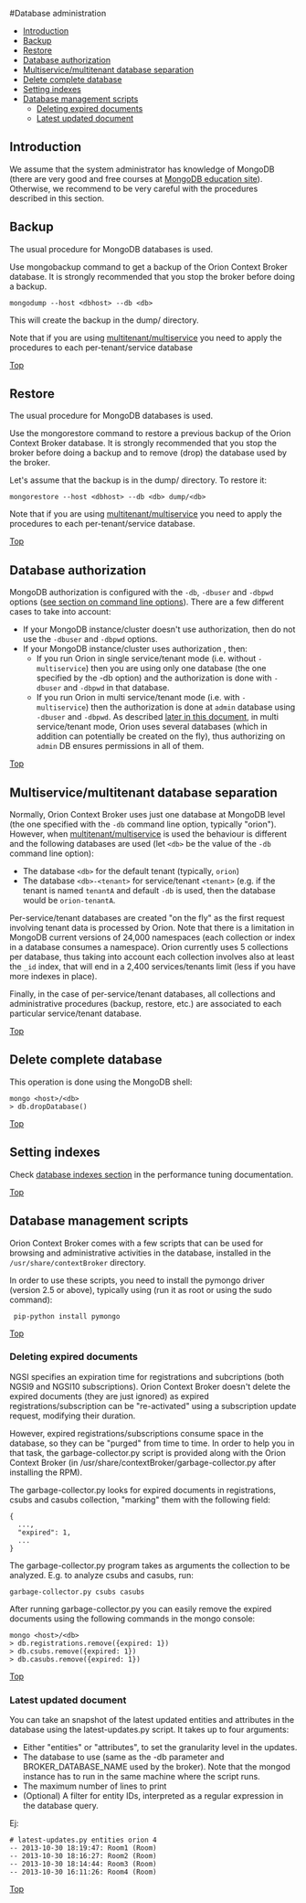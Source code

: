 #<a name="top"></a>Database administration 

* [Introduction](#introduction)
* [Backup](#backup)
* [Restore](#restore)
* [Database authorization](#database-authorization)
* [Multiservice/multitenant database separation](#multiservicemultitenant-database-separation)
* [Delete complete database](#delete-complete-database)
* [Setting indexes](#setting-indexes)
* [Database management scripts](#database-management-scripts)
    * [Deleting expired documents](#deleting-expired-documents)
    * [Latest updated document](#latest-updated-document)
	  
## Introduction

We assume that the system administrator has knowledge of MongoDB (there
are very good and free courses at [MongoDB education
site](https://education.mongodb.com/)). Otherwise, we recommend to be very careful with the procedures described in this section.

## Backup

The usual procedure for MongoDB databases is used.

Use mongobackup command to get a backup of the Orion Context Broker
database. It is strongly recommended that you stop the broker before
doing a backup.

```
mongodump --host <dbhost> --db <db>
```

This will create the backup in the dump/ directory.

Note that if you are using
[multitenant/multiservice](#multiservicemultitenant-database-separation)
you need to apply the procedures to each per-tenant/service database

[Top](#top)

## Restore

The usual procedure for MongoDB databases is used.

Use the mongorestore command to restore a previous backup of the Orion
Context Broker database. It is strongly recommended that you stop the
broker before doing a backup and to remove (drop) the database used by
the broker.

Let's assume that the backup is in the dump/<db> directory. To restore
it:

```
mongorestore --host <dbhost> --db <db> dump/<db>
```

Note that if you are using
[multitenant/multiservice](#multiservicemultitenant-database-separation)
you need to apply the procedures to each per-tenant/service database.

[Top](#top)

## Database authorization

MongoDB authorization is configured with the `-db`, `-dbuser` and `-dbpwd`
options ([see section on command line
options](cli.md)). There are a few different cases
to take into account:

-   If your MongoDB instance/cluster doesn't use authorization,
    then do not use the `-dbuser` and `-dbpwd` options.
-   If your MongoDB instance/cluster uses authorization , then:
    -   If you run Orion in single service/tenant mode (i.e.
        without `-multiservice`) then you are using only one database
        (the one specified by the -db option) and the authorization is
        done with `-dbuser` and `-dbpwd` in that database.
    -   If you run Orion in multi service/tenant mode (i.e.
        with `-multiservice`) then the authorization is done at `admin`
        database using `-dbuser` and `-dbpwd`. As described [later in this
        document](#multiservicemultitenant-database-separation),
        in multi service/tenant mode, Orion uses several databases
        (which in addition can potentially be created on the fly), thus
        authorizing on `admin` DB ensures permissions in all of them.
     
[Top](#top)

## Multiservice/multitenant database separation

Normally, Orion Context Broker uses just one database at MongoDB level
(the one specified with the `-db` command line option, typically "orion").
However, when [multitenant/multiservice](#multiservicemultitenant-database-separation) is used
the behaviour is different and the following databases are used (let
`<db>` be the value of the `-db` command line option):

-   The database `<db>` for the default tenant (typically, `orion`)
-   The database `<db>-<tenant>` for service/tenant `<tenant>` (e.g. if
    the tenant is named `tenantA` and default `-db` is used, then the
    database would be `orion-tenantA`.

Per-service/tenant databases are created "on the fly" as the first
request involving tenant data is processed by Orion. Note that there is
a limitation in MongoDB current versions of 24,000 namespaces (each
collection or index in a database consumes a namespace). Orion currently
uses 5 collections per database, thus taking into account each
collection involves also at least the `_id` index, that will end in a
2,400 services/tenants limit (less if you have more indexes in place).

Finally, in the case of per-service/tenant databases, all collections
and administrative procedures (backup, restore, etc.) are associated to
each particular service/tenant database.

[Top](#top)

## Delete complete database

This operation is done using the MongoDB shell:

```
mongo <host>/<db>
> db.dropDatabase()
```
[Top](#top)

## Setting indexes

Check [database indexes section](perf_tuning.md#database-indexes) in the
performance tuning documentation.

[Top](#top)

## Database management scripts

Orion Context Broker comes with a few scripts that can be used for
browsing and administrative activities in the database, installed in
the `/usr/share/contextBroker` directory.

In order to use these scripts, you need to install the pymongo driver (version
2.5 or above), typically using (run it as
root or using the sudo command):

` pip-python install pymongo`

[Top](#top)

### Deleting expired documents

NGSI specifies an expiration time for registrations and subcriptions
(both NGSI9 and NGSI10 subscriptions). Orion Context Broker doesn't
delete the expired documents (they are just ignored) as
expired registrations/subscription can be "re-activated" using a subscription update request,
modifying their duration.

However, expired registrations/subscriptions consume space in the
database, so they can be "purged" from time to time. In order to help
you in that task, the garbage-collector.py script is provided along with
the Orion Context Broker (in
/usr/share/contextBroker/garbage-collector.py after installing the RPM).

The garbage-collector.py looks for expired documents in registrations,
csubs and casubs collection, "marking" them with the following field:

```
{
  ...,
  "expired": 1,
  ...
}
```

The garbage-collector.py program takes as arguments the collection to be
analyzed. E.g. to analyze csubs and casubs, run:

```
garbage-collector.py csubs casubs
```

After running garbage-collector.py you can easily remove the expired
documents using the following commands in the mongo console:

```
mongo <host>/<db>
> db.registrations.remove({expired: 1})
> db.csubs.remove({expired: 1})
> db.casubs.remove({expired: 1})
```
[Top](#top)

### Latest updated document

You can take an snapshot of the latest updated entities and attributes
in the database using the latest-updates.py script. It takes up to four
arguments:

-   Either "entities" or "attributes", to set the granularity level in
    the updates.
-   The database to use (same as the -db parameter and
    BROKER\_DATABASE\_NAME used by the broker). Note that the mongod
    instance has to run in the same machine where the script runs.
-   The maximum number of lines to print
-   (Optional) A filter for entity IDs, interpreted as a regular
    expression in the database query.

Ej:

    # latest-updates.py entities orion 4
    -- 2013-10-30 18:19:47: Room1 (Room)
    -- 2013-10-30 18:16:27: Room2 (Room)
    -- 2013-10-30 18:14:44: Room3 (Room)
    -- 2013-10-30 16:11:26: Room4 (Room)

[Top](#top)

